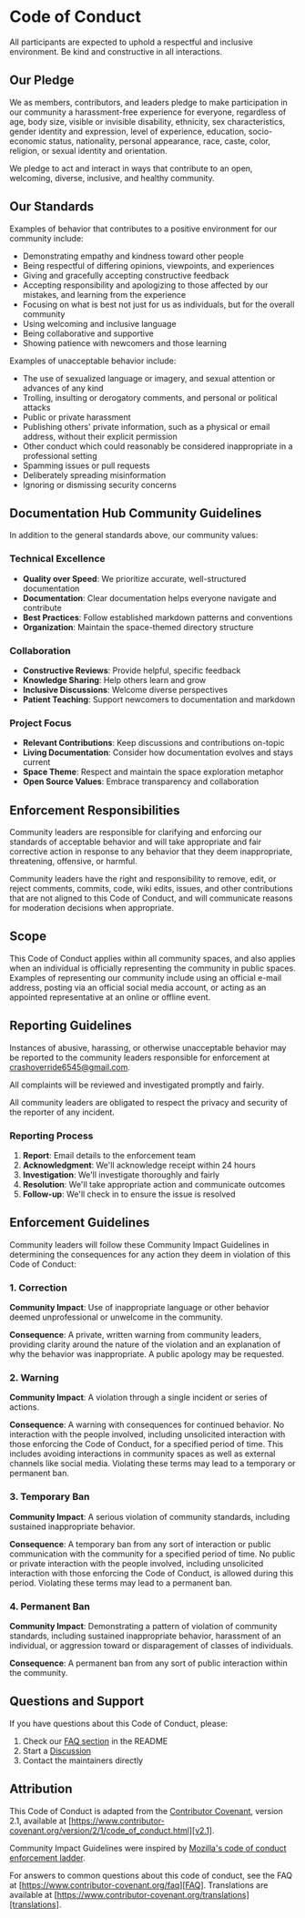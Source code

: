# Code of Conduct

All participants are expected to uphold a respectful and inclusive environment. Be kind and
constructive in all interactions.

## Our Pledge

We as members, contributors, and leaders pledge to make participation in our community a
harassment-free experience for everyone, regardless of age, body size, visible or invisible
disability, ethnicity, sex characteristics, gender identity and expression, level of experience,
education, socio-economic status, nationality, personal appearance, race, caste, color, religion, or
sexual identity and orientation.

We pledge to act and interact in ways that contribute to an open, welcoming, diverse, inclusive, and
healthy community.

## Our Standards

Examples of behavior that contributes to a positive environment for our community include:

- Demonstrating empathy and kindness toward other people
- Being respectful of differing opinions, viewpoints, and experiences
- Giving and gracefully accepting constructive feedback
- Accepting responsibility and apologizing to those affected by our mistakes, and learning from the
  experience
- Focusing on what is best not just for us as individuals, but for the overall community
- Using welcoming and inclusive language
- Being collaborative and supportive
- Showing patience with newcomers and those learning

Examples of unacceptable behavior include:

- The use of sexualized language or imagery, and sexual attention or advances of any kind
- Trolling, insulting or derogatory comments, and personal or political attacks
- Public or private harassment
- Publishing others' private information, such as a physical or email address, without their
  explicit permission
- Other conduct which could reasonably be considered inappropriate in a professional setting
- Spamming issues or pull requests
- Deliberately spreading misinformation
- Ignoring or dismissing security concerns

## Documentation Hub Community Guidelines

In addition to the general standards above, our community values:

### Technical Excellence

- **Quality over Speed**: We prioritize accurate, well-structured documentation
- **Documentation**: Clear documentation helps everyone navigate and contribute
- **Best Practices**: Follow established markdown patterns and conventions
- **Organization**: Maintain the space-themed directory structure

### Collaboration

- **Constructive Reviews**: Provide helpful, specific feedback
- **Knowledge Sharing**: Help others learn and grow
- **Inclusive Discussions**: Welcome diverse perspectives
- **Patient Teaching**: Support newcomers to documentation and markdown

### Project Focus

- **Relevant Contributions**: Keep discussions and contributions on-topic
- **Living Documentation**: Consider how documentation evolves and stays current
- **Space Theme**: Respect and maintain the space exploration metaphor
- **Open Source Values**: Embrace transparency and collaboration

## Enforcement Responsibilities

Community leaders are responsible for clarifying and enforcing our standards of acceptable behavior
and will take appropriate and fair corrective action in response to any behavior that they deem
inappropriate, threatening, offensive, or harmful.

Community leaders have the right and responsibility to remove, edit, or reject comments, commits,
code, wiki edits, issues, and other contributions that are not aligned to this Code of Conduct, and
will communicate reasons for moderation decisions when appropriate.

## Scope

This Code of Conduct applies within all community spaces, and also applies when an individual is
officially representing the community in public spaces. Examples of representing our community
include using an official e-mail address, posting via an official social media account, or acting as
an appointed representative at an online or offline event.

## Reporting Guidelines

Instances of abusive, harassing, or otherwise unacceptable behavior may be reported to the community
leaders responsible for enforcement at crashoverride6545@gmail.com.

All complaints will be reviewed and investigated promptly and fairly.

All community leaders are obligated to respect the privacy and security of the reporter of any
incident.

### Reporting Process

1. **Report**: Email details to the enforcement team
2. **Acknowledgment**: We'll acknowledge receipt within 24 hours
3. **Investigation**: We'll investigate thoroughly and fairly
4. **Resolution**: We'll take appropriate action and communicate outcomes
5. **Follow-up**: We'll check in to ensure the issue is resolved

## Enforcement Guidelines

Community leaders will follow these Community Impact Guidelines in determining the consequences for
any action they deem in violation of this Code of Conduct:

### 1. Correction

**Community Impact**: Use of inappropriate language or other behavior deemed unprofessional or
unwelcome in the community.

**Consequence**: A private, written warning from community leaders, providing clarity around the
nature of the violation and an explanation of why the behavior was inappropriate. A public apology
may be requested.

### 2. Warning

**Community Impact**: A violation through a single incident or series of actions.

**Consequence**: A warning with consequences for continued behavior. No interaction with the people
involved, including unsolicited interaction with those enforcing the Code of Conduct, for a
specified period of time. This includes avoiding interactions in community spaces as well as
external channels like social media. Violating these terms may lead to a temporary or permanent ban.

### 3. Temporary Ban

**Community Impact**: A serious violation of community standards, including sustained inappropriate
behavior.

**Consequence**: A temporary ban from any sort of interaction or public communication with the
community for a specified period of time. No public or private interaction with the people involved,
including unsolicited interaction with those enforcing the Code of Conduct, is allowed during this
period. Violating these terms may lead to a permanent ban.

### 4. Permanent Ban

**Community Impact**: Demonstrating a pattern of violation of community standards, including
sustained inappropriate behavior, harassment of an individual, or aggression toward or disparagement
of classes of individuals.

**Consequence**: A permanent ban from any sort of public interaction within the community.

## Questions and Support

If you have questions about this Code of Conduct, please:

1. Check our [FAQ section](README.md#frequently-asked-questions) in the README
2. Start a [Discussion](https://github.com/basher83/docs/discussions)
3. Contact the maintainers directly

## Attribution

This Code of Conduct is adapted from the [Contributor Covenant][homepage], version 2.1, available at
[https://www.contributor-covenant.org/version/2/1/code_of_conduct.html][v2.1].

Community Impact Guidelines were inspired by [Mozilla's code of conduct enforcement
ladder][Mozilla CoC].

For answers to common questions about this code of conduct, see the FAQ at
[https://www.contributor-covenant.org/faq][FAQ]. Translations are available at
[https://www.contributor-covenant.org/translations][translations].

[homepage]: https://www.contributor-covenant.org
[v2.1]: https://www.contributor-covenant.org/version/2/1/code_of_conduct.html
[Mozilla CoC]: https://github.com/mozilla/diversity
[FAQ]: https://www.contributor-covenant.org/faq
[translations]: https://www.contributor-covenant.org/translations
